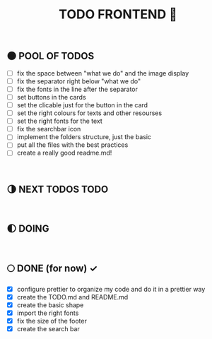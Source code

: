 <div align="center">

  # TODO FRONTEND :milky_way:

</div>

</br>


## :new_moon: POOL OF TODOS

* [ ] fix the space between "what we do" and the image display
* [ ] fix the separator right below "what we do"
* [ ] fix the fonts in the line after the separator
* [ ] set buttons in the cards
* [ ] set the clicable just for the button in the card
* [ ] set the right colours for texts and other resourses
* [ ] set the right fonts for the text
* [ ] fix the searchbar icon
* [ ] implement the folders structure, just the basic
* [ ] put all the files with the best practices
* [ ] create a really good readme.md!

</br>

## :last_quarter_moon: NEXT TODOS TODO


</br>

## :first_quarter_moon: DOING 


</br>

## :full_moon: DONE (for now) ✓

* [x] configure prettier to organize my code and do it in a prettier way
* [x] create the TODO.md and README.md
* [x] create the basic shape
* [x] import the right fonts
* [x] fix the size of the footer
* [x] create the search bar

</br>
